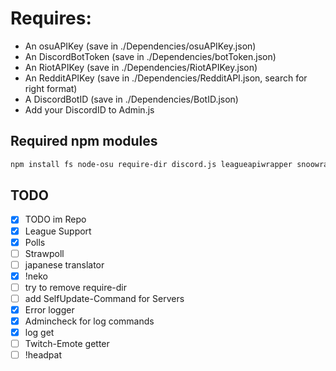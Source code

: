 # Requires:
* An osuAPIKey (save in ./Dependencies/osuAPIKey.json)
* An DiscordBotToken (save in ./Dependencies/botToken.json)
* An RiotAPIKey (save in ./Dependencies/RiotAPIKey.json)
* An RedditAPIKey (save in ./Dependencies/RedditAPI.json, search for right format)
* A DiscordBotID (save in ./Dependencies/BotID.json)
* Add your DiscordID to Admin.js

## Required npm modules
```sh
npm install fs node-osu require-dir discord.js leagueapiwrapper snoowrap xmlhttprequest
```
## TODO
- [x] TODO im Repo
- [x] League Support
- [x] Polls
- [ ] Strawpoll
- [ ] japanese translator
- [x] !neko
- [ ] try to remove require-dir
- [ ] add SelfUpdate-Command for Servers
- [x] Error logger
- [x] Admincheck for log commands
- [x] log get
- [ ] Twitch-Emote getter
- [ ] !headpat 